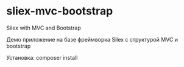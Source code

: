 # sliex-mvc-bootstrap
Silex with MVC and Bootstrap

Демо приложение на базе фреймворка Silex с структурой MVC и bootstrap

Установка: composer install
